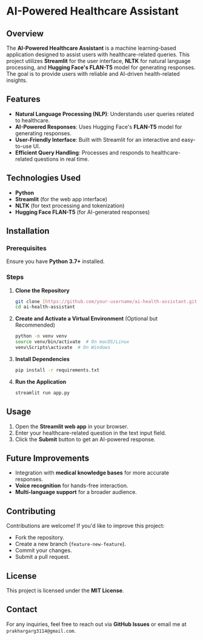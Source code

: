 # AI-Powered Healthcare Assistant

## Overview
The **AI-Powered Healthcare Assistant** is a machine learning-based application designed to assist users with healthcare-related queries. This project utilizes **Streamlit** for the user interface, **NLTK** for natural language processing, and **Hugging Face's FLAN-T5** model for generating responses. The goal is to provide users with reliable and AI-driven health-related insights.

## Features
- **Natural Language Processing (NLP)**: Understands user queries related to healthcare.
- **AI-Powered Responses**: Uses Hugging Face's **FLAN-T5** model for generating responses.
- **User-Friendly Interface**: Built with Streamlit for an interactive and easy-to-use UI.
- **Efficient Query Handling**: Processes and responds to healthcare-related questions in real time.

## Technologies Used
- **Python**
- **Streamlit** (for the web app interface)
- **NLTK** (for text processing and tokenization)
- **Hugging Face FLAN-T5** (for AI-generated responses)

## Installation
### Prerequisites
Ensure you have **Python 3.7+** installed.

### Steps
1. **Clone the Repository**
   ```bash
   git clone [https://github.com/your-username/ai-health-assistant.git](https://github.com/Prakhar3114/ai_healthcare_chatbot)
   cd ai-health-assistant
   ```

2. **Create and Activate a Virtual Environment** (Optional but Recommended)
   ```bash
   python -m venv venv
   source venv/bin/activate  # On macOS/Linux
   venv\Scripts\activate  # On Windows
   ```

3. **Install Dependencies**
   ```bash
   pip install -r requirements.txt
   ```

4. **Run the Application**
   ```bash
   streamlit run app.py
   ```

## Usage
1. Open the **Streamlit web app** in your browser.
2. Enter your healthcare-related question in the text input field.
3. Click the **Submit** button to get an AI-powered response.

## Future Improvements
- Integration with **medical knowledge bases** for more accurate responses.
- **Voice recognition** for hands-free interaction.
- **Multi-language support** for a broader audience.

## Contributing
Contributions are welcome! If you'd like to improve this project:
- Fork the repository.
- Create a new branch (`feature-new-feature`).
- Commit your changes.
- Submit a pull request.

## License
This project is licensed under the **MIT License**.

## Contact
For any inquiries, feel free to reach out via **GitHub Issues** or email me at `prakhargarg3114@gmail.com`.

